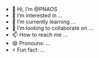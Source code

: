 - 👋 Hi, I’m @PNAOS
- 👀 I’m interested in ...
- 🌱 I’m currently learning ...
- 💞️ I’m looking to collaborate on ...
- 📫 How to reach me ...
- 😄 Pronouns: ...
- ⚡ Fun fact: ...

<!---
PNAOS/PNAOS is a ✨ special ✨ repository because its `README.md` (this file) appears on your GitHub profile.
You can click the Preview link to take a look at your changes.
--->
